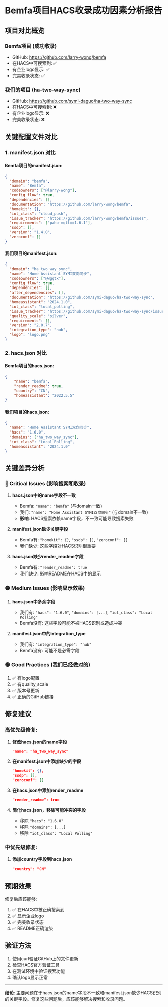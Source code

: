 # Bemfa项目HACS收录成功因素分析报告

## 项目对比概览

### Bemfa项目 (成功收录)
- GitHub: https://github.com/larry-wong/bemfa
- 在HACS中可搜索到: ✅
- 有企业logo显示: ✅
- 完美收录状态: ✅

### 我们的项目 (ha-two-way-sync)
- GitHub: https://github.com/symi-daguo/ha-two-way-sync
- 在HACS中可搜索到: ❌
- 有企业logo显示: ❌
- 完美收录状态: ❌

## 关键配置文件对比

### 1. manifest.json 对比

#### Bemfa项目的manifest.json:
```json
{
  "domain": "bemfa",
  "name": "Bemfa",
  "codeowners": ["@larry-wong"],
  "config_flow": true,
  "dependencies": [],
  "documentation": "https://github.com/larry-wong/bemfa",
  "homekit": {},
  "iot_class": "cloud_push",
  "issue_tracker": "https://github.com/larry-wong/bemfa/issues",
  "requirements": ["paho-mqtt==1.6.1"],
  "ssdp": [],
  "version": "1.4.0",
  "zeroconf": []
}
```

#### 我们项目的manifest.json:
```json
{
  "domain": "ha_two_way_sync",
  "name": "Home Assistant SYMI双向同步",
  "codeowners": ["@wgqtx"],
  "config_flow": true,
  "dependencies": [],
  "after_dependencies": [],
  "documentation": "https://github.com/symi-daguo/ha-two-way-sync",
  "homeassistant": "2024.1.0",
  "iot_class": "local_polling",
  "issue_tracker": "https://github.com/symi-daguo/ha-two-way-sync/issues",
  "quality_scale": "silver",
  "requirements": [],
  "version": "2.0.7",
  "integration_type": "hub",
  "logo": "logo.png"
}
```

### 2. hacs.json 对比

#### Bemfa项目的hacs.json:
```json
{
    "name": "bemfa",
    "render_readme": true,
    "country": "CN",
    "homeassistant": "2022.5.5"
}
```

#### 我们项目的hacs.json:
```json
{
  "name": "Home Assistant SYMI双向同步",
  "hacs": "1.6.0",
  "domains": ["ha_two_way_sync"],
  "iot_class": "Local Polling",
  "homeassistant": "2024.1.0"
}
```

## 关键差异分析

### 🔴 Critical Issues (影响搜索和收录)

1. **hacs.json中的name字段不一致**
   - Bemfa: `"name": "bemfa"` (与domain一致)
   - 我们: `"name": "Home Assistant SYMI双向同步"` (与domain不一致)
   - **影响**: HACS搜索依赖name字段，不一致可能导致搜索失败

2. **manifest.json缺少关键字段**
   - Bemfa有: `"homekit": {}`, `"ssdp": []`, `"zeroconf": []`
   - 我们缺少: 这些字段对HACS识别很重要

3. **hacs.json缺少render_readme字段**
   - Bemfa有: `"render_readme": true`
   - 我们缺少: 影响README在HACS中的显示

### 🟡 Medium Issues (影响显示效果)

1. **hacs.json中多余字段**
   - 我们有: `"hacs": "1.6.0"`, `"domains": [...]`, `"iot_class": "Local Polling"`
   - Bemfa没有: 这些字段可能不被HACS识别或造成冲突

2. **manifest.json中的integration_type**
   - 我们有: `"integration_type": "hub"`
   - Bemfa没有: 可能不是必需字段

### 🟢 Good Practices (我们已经做对的)

1. ✅ 有logo配置
2. ✅ 有quality_scale
3. ✅ 版本号更新
4. ✅ 正确的GitHub链接

## 修复建议

### 高优先级修复:

1. **修改hacs.json的name字段**
   ```json
   "name": "ha_two_way_sync"
   ```

2. **在manifest.json中添加缺少的字段**
   ```json
   "homekit": {},
   "ssdp": [],
   "zeroconf": []
   ```

3. **在hacs.json中添加render_readme**
   ```json
   "render_readme": true
   ```

4. **简化hacs.json，移除可能冲突的字段**
   - 移除 `"hacs": "1.6.0"`
   - 移除 `"domains": [...]`
   - 移除 `"iot_class": "Local Polling"`

### 中优先级修复:

1. **添加country字段到hacs.json**
   ```json
   "country": "CN"
   ```

## 预期效果

修复后应该能够:
1. ✅ 在HACS中被正确搜索到
2. ✅ 显示企业logo
3. ✅ 完美收录状态
4. ✅ README正确渲染

## 验证方法

1. 使用curl验证GitHub上的文件更新
2. 检查HACS官方验证工具
3. 在测试环境中验证搜索功能
4. 确认logo显示正常

---

**结论**: 主要问题在于hacs.json的name字段不一致和manifest.json缺少HACS识别的关键字段。修复这些问题后，应该能够解决搜索和收录问题。